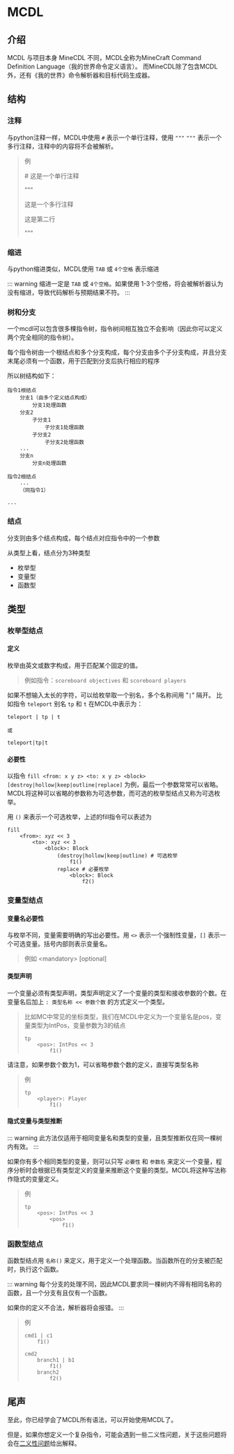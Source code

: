 # MCDL

## 介绍

MCDL 与项目本身 MineCDL 不同，MCDL全称为MineCraft Command Definition Language（我的世界命令定义语言）。
而MineCDL除了包含MCDL外，还有《我的世界》命令解析器和目标代码生成器。

## 结构

### 注释

与python注释一样，MCDL中使用 `#` 表示一个单行注释，使用 `"""` `"""` 表示一个多行注释，注释中的内容将不会被解析。

> 例
> 
> \# 这是一个单行注释
>
> """
> 
> 这是一个多行注释
>
> 这是第二行
>
> """

### 缩进

与python缩进类似，MCDL使用 `TAB` 或 `4个空格` 表示缩进

::: warning
缩进一定是 `TAB` 或 `4个空格`。如果使用 1-3个空格，将会被解析器认为没有缩进，导致代码解析与预期结果不符。
:::

### 树和分支

一个mcdl可以包含很多棵指令树，指令树间相互独立不会影响（因此你可以定义两个完全相同的指令树）。

每个指令树由一个根结点和多个分支构成，每个分支由多个子分支构成，并且分支末尾必须有一个函数，用于匹配到分支后执行相应的程序

所以树结构如下：

```
指令1根结点
    分支1（由多个定义结点构成）
        分支1处理函数
    分支2
        子分支1
            子分支1处理函数
        子分支2
            子分支2处理函数
    ...
    分支n
        分支n处理函数

指令2根结点
    ...
    （同指令1）

...
```

### 结点

分支则由多个结点构成，每个结点对应指令中的一个参数

从类型上看，结点分为3种类型

- 枚举型
- 变量型
- 函数型

## 类型

### 枚举型结点

#### 定义

枚举由英文或数字构成，用于匹配某个固定的值。
> 例如指令：`scoreboard objectives` 和 `scoreboard players`

如果不想输入太长的字符，可以给枚举取一个别名，多个名称间用 "`|`" 隔开。
比如指令 `teleport` 别名 `tp` 和 `t` 在MCDL中表示为：
```text
teleport | tp | t

或

teleport|tp|t
```

#### 必要性

以指令 `fill <from: x y z> <to: x y z> <block> [destroy|hollow|keep|outline|replace]` 为例，最后一个参数常常可以省略。MCDL将这种可以省略的参数称为可选参数，而可选的枚举型结点又称为可选枚举。

用 `()` 来表示一个可选枚举，上述的fill指令可以表述为

```
fill
    <from>: xyz << 3
        <to>: xyz << 3
            <block>: Block
                (destroy|hollow|keep|outline) # 可选枚举
                    f1()
                replace # 必要枚举
                    <block>: Block
                        f2()
```

### 变量型结点

#### 变量名必要性

与枚举不同，变量需要明确的写出必要性。用 `<>` 表示一个强制性变量，`[]` 表示一个可选变量。括号内部则表示变量名。

> 例如 \<mandatory\> \[optional\]

#### 类型声明

一个变量必须有类型声明，类型声明定义了一个变量的类型和接收参数的个数。在变量名后加上 `: 类型名称 << 参数个数` 的方式定义一个类型。

> 比如MC中常见的坐标类型，我们在MCDL中定义为一个变量名是pos，变量类型为IntPos，变量参数为3的结点
> ```
> tp
>     <pos>: IntPos << 3
>         f1()
> ```

请注意，如果参数个数为1，可以省略参数个数的定义，直接写类型名称

> 例
> ```
> tp
>     <player>: Player
>         f1()
> ```

#### 隐式变量与类型推断

::: warning
此方法仅适用于相同变量名和类型的变量，且类型推断仅在同一棵树内有效。
:::

如果你有多个相同类型的变量，则可以只写 `必要性` 和 `参数名` 来定义一个变量，程序分析时会根据已有类型定义的变量来推断这个变量的类型。MCDL将这种写法称作隐式的变量定义。

> 例
> ```
> tp
>     <pos>: IntPos << 3
>         <pos>
>             f1()
> ```

### 函数型结点

函数型结点用 `名称()` 来定义，用于定义一个处理函数。当函数所在的分支被匹配时，执行这个函数。

::: warning
每个分支的处理不同，因此MCDL要求同一棵树内不得有相同名称的函数，且一个分支有且仅有一个函数。

如果你的定义不合法，解析器将会报错。
::: 

> 例
> ```
> cmd1 | c1
>     f1()
> 
> cmd2
>     branch1 | b1
>         f1()
>     branch2
>         f2()
> ```

## 尾声

至此，你已经学会了MCDL所有语法，可以开始使用MCDL了。

但是，如果你想定义一个复杂指令，可能会遇到一些二义性问题，关于这些问题将会在[二义性问题](./command_parser.md#二义性问题)给出解释。